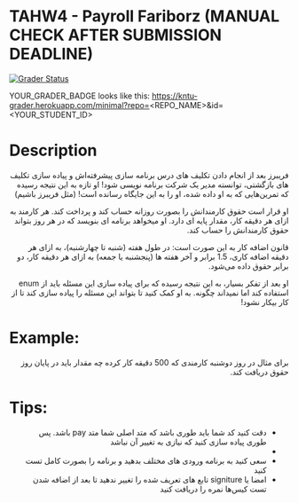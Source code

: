 # TAHW4 - Payroll Fariborz (MANUAL CHECK AFTER SUBMISSION DEADLINE)


[![Grader Status](YOUR_GRADER_BADGE)](YOUR_GRADER_BADGE)

YOUR_GRADER_BADGE looks like this: https://kntu-grader.herokuapp.com/minimal?repo=<REPO_NAME>&id=<YOUR_STUDENT_ID>


# Description


<div dir="rtl" align="right">


فریبرز بعد از انجام دادن تکلیف های درس برنامه سازی پیشرفته‌اش و پیاده سازی تکلیف های بازگشتی، توانسته مدیر یک شرکت برنامه نویسی شود! او تازه به این نتیجه رسیده که تمرین‌هایی که به او داده شده، او را به این جایگاه رسانده است! (مثل فریبرز باشیم)

او قرار است حقوق کارمندانش را بصورت روزانه حساب کند و پرداخت کند. 
 هر کارمند به ازای هر دقیقه کار، مقدار پایه ای دارد. 
 او میخواهد برنامه ای بنویسد که در هر روز بتواند حقوق کارمندانش را حساب کند.

قانون اضافه کار به این صورت است: 
در طول هفته (شنبه تا چهارشنبه)، به ازای هر دقیقه اضافه کاری، 1.5 برابر 
و آخر هفته ها (پنجشنبه یا جمعه) به ازای هر دقیقه کار، دو برابر حقوق داده می‌شود.

او بعد از تفکر بسیار، به این نتیجه رسیده که برای پیاده سازی این مسئله باید از enum استفاده کند اما نمیداند چگونه. به او کمک کنید تا بتواند این مسئله را پیاده سازی کند تا از کار بیکار نشود!

</div>

# Example:
<div dir="rtl" align="right">
 برای مثال در روز دوشنبه کارمندی که 500 دقیقه کار کرده چه مقدار باید در پایان روز حقوق دریافت کند. 
</div>


#  Tips:

<div dir="rtl" align="right">
  <ul> 
   <li> دقت کنید کد شما باید طوری باشد که متد اصلی شما متد pay باشد. پس طوری پیاده سازی کنید که نیازی به تغییر آن نباشد<li>
    <li>سعی کنید به برنامه ورودی های مختلف بدهید و برنامه را بصورت کامل تست کنید  </li>
    <li> امضا یا signiture تابع های تعریف شده را تغییر ندهید تا بعد از اضافه شدن تست کیس‌ها نمره را دریافت کنید
  
</div>
